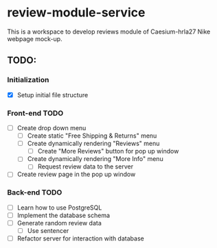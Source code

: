 # review-module-service

This is a workspace to develop reviews module of Caesium-hrla27 Nike webpage mock-up.

## TODO:

### Initialization

- [x] Setup initial file structure

### Front-end TODO

- [ ] Create drop down menu
  - [ ] Create static "Free Shipping & Returns" menu
  - [ ] Create dynamically rendering "Reviews" menu
    - [ ] Create "More Reviews" button for pop up window
  - [ ] Create dynamically rendering "More Info" menu
    - [ ] Request review data to the server
- [ ] Create review page in the pop up window

### Back-end TODO

- [ ] Learn how to use PostgreSQL
- [ ] Implement the database schema
- [ ] Generate random review data
  - [ ] Use sentencer
- [ ] Refactor server for interaction with database